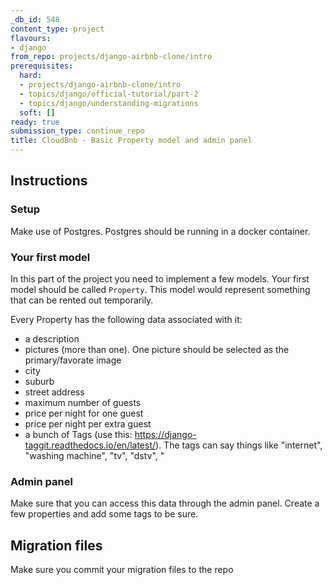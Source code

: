 ```yaml
---
_db_id: 548
content_type: project
flavours:
- django
from_repo: projects/django-airbnb-clone/intro
prerequisites:
  hard:
  - projects/django-airbnb-clone/intro
  - topics/django/official-tutorial/part-2
  - topics/django/understanding-migrations
  soft: []
ready: true
submission_type: continue_repo
title: CloudBnb - Basic Property model and admin panel
---
```


## Instructions

### Setup

Make use of Postgres. Postgres should be running in a docker container.

### Your first model

In this part of the project you need to implement a few models. Your first model should be called `Property`. This model would represent something that can be rented out temporarily.

Every Property has the following data associated with it:

- a description
- pictures (more than one). One picture should be selected as the primary/favorate image
- city
- suburb
- street address
- maximum number of guests
- price per night for one guest
- price per night per extra guest
- a bunch of Tags (use this: https://django-taggit.readthedocs.io/en/latest/). The tags can say things like "internet", "washing machine", "tv", "dstv", "

### Admin panel

Make sure that you can access this data through the admin panel. Create a few properties and add some tags to be sure.

## Migration files

Make sure you commit your migration files to the repo